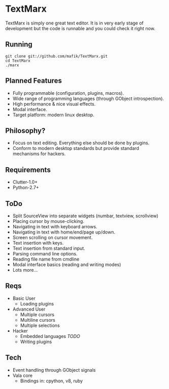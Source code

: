 
TextMarx
========

TextMarx is simply one great text editor. It is in very early stage of
development but the code is runnable and you could check it right now.

Running
-------

    git clone git://github.com/mafik/TextMarx.git
    cd TextMarx
    ./marx

Planned Features
----------------

* Fully programmable (configuration, plugins, macros).
* Wide range of programming languages (through GObject introspection).
* High performance & nice visual effects.
* Modal interface.
* Target platform: modern linux desktop.

Philosophy?
-----------

* Focus on text editing. Everything else should be done by plugins.
* Conform to modern desktop standards but provide standard mechanisms
  for hackers.
 
Requirements
------------

* Clutter-1.0+
* Python-2.7+

ToDo
----

 -  Split SourceView into separate widgets (numbar, textview, scrollview)
 -  Placing cursor by mouse-clicking.
 -  Navigating in text with keyboard arrows.
 -  Navigating in text with home/end/page up/down.
 -  Screen scrolling on cursor movement.
 -  Text insertion with keys.
 -  Text insertion from standard input.
 -  Parsing command line options.
 -  Reading file name from cmdline
 -  Modal interface basics (reading and writing modes)
 -  Lots more...

Reqs
----

* Basic User
  * Loading plugins
* Advanced User
  * Multiple cursors
  * Multiline cursors
  * Multiple selections
* Hacker
  * Embedded languages *TODO*
  * Writing plugins

Tech
----

* Event handling through GObject signals
* Vala core
  * Bindings in: cpython, v8, ruby

